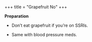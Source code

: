 +++
title = "Grapefruit No"
+++

**Preparation**

- Don’t eat grapefruit if you’re on SSRIs.

- Same with blood pressure meds.
